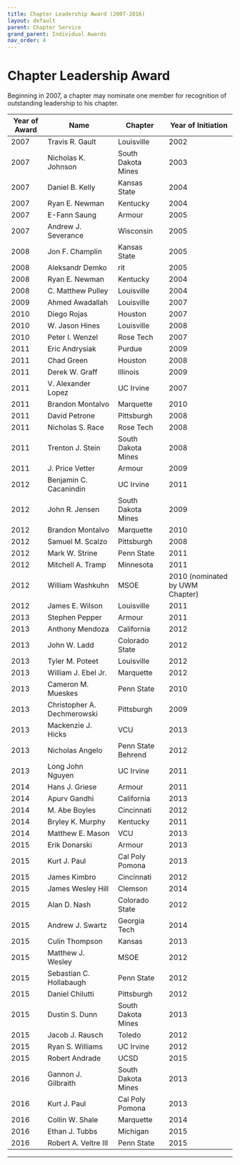 ```yaml
---
title: Chapter Leadership Award (2007-2016)
layout: default
parent: Chapter Service
grand_parent: Individual Awards
nav_order: 4
---
```

# Chapter Leadership Award

Beginning in 2007, a chapter may nominate one member for recognition of outstanding leadership to his chapter.

|Year of Award| Name|Chapter|Year of Initiation|
|---|---|---|---|
2007|Travis R. Gault|Louisville|2002|
2007|Nicholas K. Johnson|South Dakota Mines|2003|
2007|Daniel B. Kelly|Kansas State|2004|
2007|Ryan E. Newman|Kentucky|2004|
2007|E-Fann Saung|Armour|2005|
2007|Andrew J. Severance|Wisconsin|2005|
2008|Jon F. Champlin|Kansas State|2005|
2008|Aleksandr Demko|rit|2005|
2008|Ryan E. Newman|Kentucky|2004|
2008|C. Matthew Pulley|Louisville|2004|
2009|Ahmed Awadallah|Louisville|2007|
2010|Diego Rojas|Houston|2007|
2010|W. Jason Hines|Louisville|2008|
2010|Peter I. Wenzel|Rose Tech|2007|
2011|Eric Andrysiak|Purdue|2009|
2011|Chad Green|Houston|2008|
2011|Derek W. Graff|Illinois|2009|
2011|V. Alexander Lopez|UC Irvine|2007|
2011|Brandon Montalvo|Marquette|2010|
2011|David Petrone|Pittsburgh|2008|
2011|Nicholas S. Race|Rose Tech|2008|
2011|Trenton J. Stein|South Dakota Mines|2008|
2011|J. Price Vetter|Armour|2009|
2012|Benjamin C. Cacanindin|UC Irvine|2011|
2012|John R. Jensen|South Dakota Mines|2009|
2012|Brandon Montalvo|Marquette|2010|
2012|Samuel M. Scalzo|Pittsburgh|2008|
2012|Mark W. Strine|Penn State|2011|
2012|Mitchell A. Tramp|Minnesota|2011|
2012|William Washkuhn|MSOE|2010 (nominated by UWM Chapter)|
2012|James E. Wilson|Louisville|2011|
2013|Stephen Pepper|Armour|2011|
2013|Anthony Mendoza|California|2012|
2013|John W. Ladd|Colorado State|2012|
2013|Tyler M. Poteet|Louisville|2012|
2013|William J. Ebel Jr.|Marquette|2012|
2013|Cameron M. Mueskes|Penn State|2010|
2013|Christopher A. Dechmerowski|Pittsburgh|2009|
2013|Mackenzie J. Hicks|VCU|2013|
2013|Nicholas Angelo|Penn State Behrend|2012|
2013|Long John Nguyen|UC Irvine|2011|
2014|Hans J. Griese|Armour|2011|
2014|Apurv Gandhi|California|2013|
2014|M. Abe Boyles|Cincinnati|2012|
2014|Bryley K. Murphy|Kentucky|2011|
2014|Matthew E. Mason|VCU|2013|
2015|Erik Donarski|Armour|2013|
2015|Kurt J. Paul|Cal Poly Pomona|2013|
2015|James Kimbro|Cincinnati|2012|
2015|James Wesley Hill|Clemson|2014|
2015|Alan D. Nash|Colorado State|2012|
2015|Andrew J. Swartz|Georgia Tech|2014|
2015|Culin Thompson|Kansas|2013|
2015|Matthew J. Wesley|MSOE|2012|
2015|Sebastian C. Hollabaugh|Penn State|2012|
2015|Daniel Chilutti|Pittsburgh|2012|
2015|Dustin S. Dunn|South Dakota Mines|2013|
2015|Jacob J. Rausch|Toledo|2012|
2015|Ryan S. Williams|UC Irvine|2012|
2015|Robert Andrade|UCSD|2015|
2016|Gannon J. Gilbraith|South Dakota Mines|2013|
2016|Kurt J. Paul|Cal Poly Pomona|2013|
2016|Collin W. Shale|Marquette|2014|
2016|Ethan J. Tubbs|Michigan|2015|
2016|Robert A. Veltre III|Penn State|2015|

----